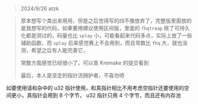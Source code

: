 > 2024/9/26 atzk

> 原本想写个类出来用用，但是之后觉得写的四不像放弃了，完整版里面放的是我想写的代码，如果要用建议使用区间版，里面的 `fhqtreap` 除了可持久化都是测过的，码量也比 `splay` 小，可能看起来代码多点，实际上放了一些辅助函数，而 `splay` 后来感觉赛上不会用到，而且常数比 `fhq` 大，就也没测，希望之后有人能完善它，
>
> 常数方面感觉已经很小了，可以查 Kremake 的提交看到
>
> 最后，本人是坚定的指针流拥护者，不喜勿喷

如要使用请和杂中的 u32 指针使用，和真指针相比不用考虑空指针还要使用的空间更小，真指针会用到 8 个字节， u32 指针只用 4 个字节，而且还有内存池